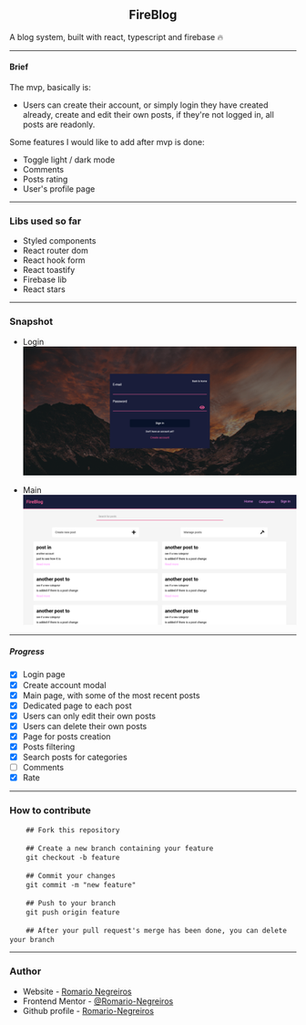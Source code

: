<h2 style="text-align: center">FireBlog</h2>

A blog system, built with react, typescript and firebase 🔥

-----------------------------------------------------------------------------------------------------------------------------

#### Brief

The mvp, basically is:
* Users can create their account, or simply login they have created already, create and edit their own posts, if they're not
logged in, all posts are readonly.

Some features I would like to add after mvp is done:
* Toggle light / dark mode
* Comments
* Posts rating
* User's profile page

-----------------------------------------------------------------------------------------------------------------------------

### Libs used so far
* Styled components
* React router dom
* React hook form
* React toastify
* Firebase lib
* React stars

-----------------------------------------------------------------------------------------------------------------------------

### Snapshot
* Login
![Snapshot](./src/assets/login.png)

* Main
![Snapshot](./src/assets/main.png)

-----------------------------------------------------------------------------------------------------------------------------

##### Progress
- [x] Login page
- [x] Create account modal
- [x] Main page, with some of the most recent posts
- [x] Dedicated page to each post
- [x] Users can only edit their own posts
- [x] Users can delete their own posts
- [x] Page for posts creation
- [x] Posts filtering
- [x] Search posts for categories
- [ ] Comments
- [x] Rate

-----------------------------------------------------------------------------------------------------------------------------

### How to contribute 

```
    ## Fork this repository

    ## Create a new branch containing your feature
    git checkout -b feature

    ## Commit your changes
    git commit -m "new feature"

    ## Push to your branch
    git push origin feature

    ## After your pull request's merge has been done, you can delete your branch

```

-----------------------------------------------------------------------------------------------------------------------------

### Author

- Website - [Romario Negreiros](https://romario-negreiros.github.io/Romario-frontend/)
- Frontend Mentor - [@Romario-Negreiros](https://www.frontendmentor.io/profile/Romario-Negreiros)
- Github profile - [Romario-Negreiros](https://github.com/Romario-Negreiros)
